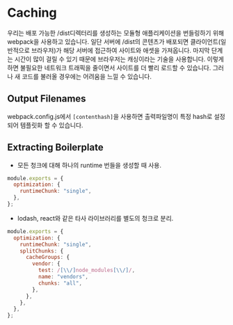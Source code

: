 # Caching

우리는 배포 가능한 /dist디렉터리를 생성하는 모듈형 애플리케이션을 번들링하기 위해 webpack을 사용하고 있습니다. 일단 서버에 /dist의 콘텐츠가 배포되면 클라이언트(일반적으로 브라우저)가 해당 서버에 접근하여 사이트와 애셋을 가져옵니다. 마지막 단계는 시간이 많이 걸릴 수 있기 때문에 브라우저는 캐싱이라는 기술을 사용합니다. 이렇게 하면 불필요한 네트워크 트래픽을 줄이면서 사이트를 더 빨리 로드할 수 있습니다. 그러나 새 코드를 불러올 경우에는 어려움을 느낄 수 있습니다.

## Output Filenames

webpack.config.js에서 `[contenthash]`을 사용하면 출력파일명이 특정 hash로 설정되어 템플릿화 할 수 있습니다.

## Extracting Boilerplate

- 모든 청크에 대해 하나의 runtime 번들을 생성할 때 사용.

```javascript
module.exports = {
  optimization: {
    runtimeChunk: "single",
  },
};
```

- lodash, react와 같은 타사 라이브러리를 별도의 청크로 분리.

```javascript
module.exports = {
  optimization: {
    runtimeChunk: "single",
    splitChunks: {
      cacheGroups: {
        vendor: {
          test: /[\\/]node_modules[\\/]/,
          name: "vendors",
          chunks: "all",
        },
      },
    },
  },
};
```
